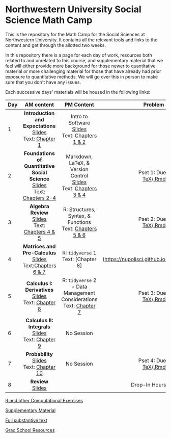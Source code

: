# Northwestern University Social Science Math Camp
This is the repository for the Math Camp for the Social Sciences at Northwestern University. It contains all the relevant tools and links to the content and get through the allotted two weeks.

In this repository there is a page for each day of work, resources both related to and unrelated to this course, and supplementary material that we feel will either provide more background for those newer to quantitative material *or* more challenging material for those that have already had prior exposure to quantitative methods. We will go over this in person to make sure that you don't have any issues. 

Each successive days' materials will be housed in the following links: 


|Day | AM content            | PM Content        |Problem Sets |
|---| :-------------:         | :-------------:     | :-: | 
|1 | **Introduction and Expectations**<br>[Slides](slides/day1-intro.pdf)<br>Text: [Chapter 1](https://nupolisci.github.io/NU-math-camp/index.html) | Intro to Software<br>[Slides](slides/day1-pm_software-intro.pdf)<br>Text: [Chapters 1 & 2](https://nupolisci.github.io/nu_socscir/index.html)|  
|2 | **Foundations of Quantitative Social Science** <br>[Slides](slides/day2-pm_markdown-latex-vscontrol.pdf)<br>Text: [Chapters 2-4](https://nupolisci.github.io/NU-math-camp/a-broad-introduction-to-social-science.html)| Markdown, LaTeX, & Version Control<br>[Slides](slides/day2-pm_markdown-latex-vscontrol.pdf)<br>Text: [Chapters 3 & 4](https://nupolisci.github.io/nu_socscir/ch3.html)|Pset 1: Due Day 3<br>[TeX](problem-sets/updated-pset-1.tex)/[.Rmd](problem-sets/updated-pset-1-RMD.Rmd)/[PDF](problem-sets/updated-pset-1.pdf)| 
|3 | **Algebra Review**<br>[Slides](slides/day3-am.pdf)<br>Text: [Chapters 4 & 5](https://nupolisci.github.io/NU-math-camp/sequences-and-sets.html)<br>| R: Structures, Syntax, & Functions<br>Text: [Chapters 5 & 6](https://nupolisci.github.io/nu_socscir/ch5.html)|Pset 2: Due Day 5<br>[TeX](problem-sets/updated-pset-2.tex)/[.Rmd](problem-sets/updated-pset-2-RMD.Rmd)/[PDF](problem-sets/updated-pset-2.pdf)| 
|4 | **Matrices and Pre-Calculus**<br> [Slides](slides/day4-am.pdf) <br>Text:[Chapters 6 & 7]()| R: `tidyverse` 1<br>Text: [Chapter 8]  |(https://nupolisci.github.io/nu_socscir/ch8.html) |
|5 | **Calculus I: Derivatives**<br>[Slides](slides/day5-am.pdf) <br>Text: [Chapter 8]()| R: `tidyverse` 2 + Data Management Considerations<br>Text: [Chapter 7](https://nupolisci.github.io/nu_socscir/ch7.html)  |Pset 3: Due Day 7<br>[TeX](problem-sets/updated-pset-3.tex)/[.Rmd](problem-sets/updated-pset-3-RMD.Rmd)/[PDF](problem-sets/updated-pset-3.pdf)|  
|6 | **Calculus II: Integrals**<br>[Slides](slides/day6-am.pdf) <br>Text: [Chapter 9]()| No Session| 
|7 | **Probability** [Slides](slides/day7-am.pdf) <br>Text: [Chapter 10]() | No Session |Pset 4: Due Day 8 <br>[TeX](problem-sets/updated-pset-4.tex)/[.Rmd](problem-sets/updated-pset-4-RMD.Rmd)/[PDF](problem-sets/updated-pset-4.pdf)| 
|8| **Review**<br>[Slides](slides/day8-am.pdf)| |Drop-In Hours w/ Sarah |

[R and other Computational Exercises](r-exercises/README.md)

[Supplementary Material](supplementary_material/README.md) 

[Full substantive text]()

[Grad School Resources](resources/README.md)
